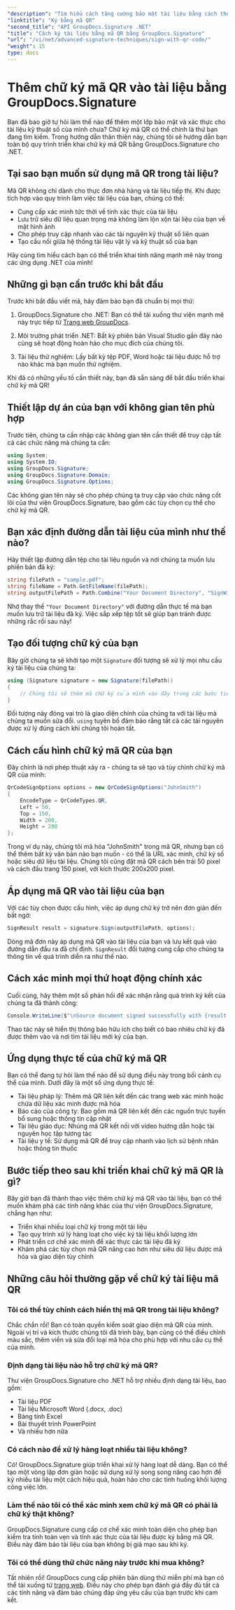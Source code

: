 ```yaml
---
"description": "Tìm hiểu cách tăng cường bảo mật tài liệu bằng cách thêm chữ ký mã QR với GroupDocs.Signature cho .NET. Triển khai đơn giản với các ví dụ mã đầy đủ."
"linktitle": "Ký bằng mã QR"
"second_title": "API GroupDocs.Signature .NET"
"title": "Cách ký tài liệu bằng mã QR bằng GroupDocs.Signature"
"url": "/vi/net/advanced-signature-techniques/sign-with-qr-code/"
"weight": 15
type: docs
---
```

# Thêm chữ ký mã QR vào tài liệu bằng GroupDocs.Signature

Bạn đã bao giờ tự hỏi làm thế nào để thêm một lớp bảo mật và xác thực cho tài liệu kỹ thuật số của mình chưa? Chữ ký mã QR có thể chính là thứ bạn đang tìm kiếm. Trong hướng dẫn thân thiện này, chúng tôi sẽ hướng dẫn bạn toàn bộ quy trình triển khai chữ ký mã QR bằng GroupDocs.Signature cho .NET.

## Tại sao bạn muốn sử dụng mã QR trong tài liệu?

Mã QR không chỉ dành cho thực đơn nhà hàng và tài liệu tiếp thị. Khi được tích hợp vào quy trình làm việc tài liệu của bạn, chúng có thể:

- Cung cấp xác minh tức thời về tính xác thực của tài liệu
- Lưu trữ siêu dữ liệu quan trọng mà không làm lộn xộn tài liệu của bạn về mặt hình ảnh
- Cho phép truy cập nhanh vào các tài nguyên kỹ thuật số liên quan
- Tạo cầu nối giữa hệ thống tài liệu vật lý và kỹ thuật số của bạn

Hãy cùng tìm hiểu cách bạn có thể triển khai tính năng mạnh mẽ này trong các ứng dụng .NET của mình!

## Những gì bạn cần trước khi bắt đầu

Trước khi bắt đầu viết mã, hãy đảm bảo bạn đã chuẩn bị mọi thứ:

1. GroupDocs.Signature cho .NET: Bạn có thể tải xuống thư viện mạnh mẽ này trực tiếp từ [Trang web GroupDocs](https://releases.groupdocs.com/signature/net/).

2. Môi trường phát triển .NET: Bất kỳ phiên bản Visual Studio gần đây nào cũng sẽ hoạt động hoàn hảo cho mục đích của chúng tôi.

3. Tài liệu thử nghiệm: Lấy bất kỳ tệp PDF, Word hoặc tài liệu được hỗ trợ nào khác mà bạn muốn thử nghiệm.

Khi đã có những yếu tố cần thiết này, bạn đã sẵn sàng để bắt đầu triển khai chữ ký mã QR!

## Thiết lập dự án của bạn với không gian tên phù hợp

Trước tiên, chúng ta cần nhập các không gian tên cần thiết để truy cập tất cả các chức năng mà chúng ta cần:

```csharp
using System;
using System.IO;
using GroupDocs.Signature;
using GroupDocs.Signature.Domain;
using GroupDocs.Signature.Options;
```

Các không gian tên này sẽ cho phép chúng ta truy cập vào chức năng cốt lõi của thư viện GroupDocs.Signature, bao gồm các tùy chọn cụ thể cho chữ ký mã QR.

## Bạn xác định đường dẫn tài liệu của mình như thế nào?

Hãy thiết lập đường dẫn tệp cho tài liệu nguồn và nơi chúng ta muốn lưu phiên bản đã ký:

```csharp
string filePath = "sample.pdf";
string fileName = Path.GetFileName(filePath);
string outputFilePath = Path.Combine("Your Document Directory", "SignWithQRCode", fileName);
```

Nhớ thay thế `"Your Document Directory"` với đường dẫn thực tế mà bạn muốn lưu trữ tài liệu đã ký. Việc sắp xếp tệp tốt sẽ giúp bạn tránh được những rắc rối sau này!

## Tạo đối tượng chữ ký của bạn

Bây giờ chúng ta sẽ khởi tạo một `Signature` đối tượng sẽ xử lý mọi nhu cầu ký tài liệu của chúng ta:

```csharp
using (Signature signature = new Signature(filePath))
{
    // Chúng tôi sẽ thêm mã chữ ký của mình vào đây trong các bước tiếp theo
}
```

Đối tượng này đóng vai trò là giao diện chính của chúng ta với tài liệu mà chúng ta muốn sửa đổi. `using` tuyên bố đảm bảo rằng tất cả các tài nguyên được xử lý đúng cách khi chúng tôi hoàn tất.

## Cách cấu hình chữ ký mã QR của bạn

Đây chính là nơi phép thuật xảy ra - chúng ta sẽ tạo và tùy chỉnh chữ ký mã QR của mình:

```csharp
QrCodeSignOptions options = new QrCodeSignOptions("JohnSmith")
{
    EncodeType = QrCodeTypes.QR,
    Left = 50,
    Top = 150,
    Width = 200,
    Height = 200
};
```

Trong ví dụ này, chúng tôi mã hóa "JohnSmith" trong mã QR, nhưng bạn có thể thêm bất kỳ văn bản nào bạn muốn - có thể là URL xác minh, chữ ký số hoặc siêu dữ liệu tài liệu. Chúng tôi cũng đặt mã QR cách bên trái 50 pixel và cách đầu trang 150 pixel, với kích thước 200x200 pixel.

## Áp dụng mã QR vào tài liệu của bạn

Với các tùy chọn được cấu hình, việc áp dụng chữ ký trở nên đơn giản đến bất ngờ:

```csharp
SignResult result = signature.Sign(outputFilePath, options);
```

Dòng mã đơn này áp dụng mã QR vào tài liệu của bạn và lưu kết quả vào đường dẫn đầu ra đã chỉ định. `SignResult` đối tượng cung cấp cho chúng ta thông tin về quá trình diễn ra như thế nào.

## Cách xác minh mọi thứ hoạt động chính xác

Cuối cùng, hãy thêm một số phản hồi để xác nhận rằng quá trình ký kết của chúng ta đã thành công:

```csharp
Console.WriteLine($"\nSource document signed successfully with {result.Succeeded.Count} signature(s).\nFile saved at {outputFilePath}.");
```

Thao tác này sẽ hiển thị thông báo hữu ích cho biết có bao nhiêu chữ ký đã được thêm vào và nơi tìm tài liệu mới ký của bạn.

## Ứng dụng thực tế của chữ ký mã QR

Bạn có thể đang tự hỏi làm thế nào để sử dụng điều này trong bối cảnh cụ thể của mình. Dưới đây là một số ứng dụng thực tế:

- Tài liệu pháp lý: Thêm mã QR liên kết đến các trang web xác minh hoặc chứa dữ liệu xác minh được mã hóa
- Báo cáo của công ty: Bao gồm mã QR liên kết đến các nguồn trực tuyến bổ sung hoặc thông tin cập nhật
- Tài liệu giáo dục: Nhúng mã QR kết nối với video hướng dẫn hoặc tài nguyên học tập tương tác
- Tài liệu y tế: Sử dụng mã QR để truy cập nhanh vào lịch sử bệnh nhân hoặc thông tin thuốc

## Bước tiếp theo sau khi triển khai chữ ký mã QR là gì?

Bây giờ bạn đã thành thạo việc thêm chữ ký mã QR vào tài liệu, bạn có thể muốn khám phá các tính năng khác của thư viện GroupDocs.Signature, chẳng hạn như:

- Triển khai nhiều loại chữ ký trong một tài liệu
- Tạo quy trình xử lý hàng loạt cho việc ký tài liệu khối lượng lớn
- Phát triển cơ chế xác minh để xác thực các tài liệu đã ký
- Khám phá các tùy chọn mã QR nâng cao hơn như siêu dữ liệu được mã hóa và giao diện tùy chỉnh

## Những câu hỏi thường gặp về chữ ký tài liệu mã QR

### Tôi có thể tùy chỉnh cách hiển thị mã QR trong tài liệu không?

Chắc chắn rồi! Bạn có toàn quyền kiểm soát giao diện mã QR của mình. Ngoài vị trí và kích thước chúng tôi đã trình bày, bạn cũng có thể điều chỉnh màu sắc, thêm viền và sửa đổi loại mã hóa cho phù hợp với nhu cầu cụ thể của mình.

### Định dạng tài liệu nào hỗ trợ chữ ký mã QR?

Thư viện GroupDocs.Signature cho .NET hỗ trợ nhiều định dạng tài liệu, bao gồm:
- Tài liệu PDF
- Tài liệu Microsoft Word (.docx, .doc)
- Bảng tính Excel
- Bài thuyết trình PowerPoint
- Và nhiều hơn nữa

### Có cách nào để xử lý hàng loạt nhiều tài liệu không?

Có! GroupDocs.Signature giúp triển khai xử lý hàng loạt dễ dàng. Bạn có thể tạo một vòng lặp đơn giản hoặc sử dụng xử lý song song nâng cao hơn để ký nhiều tài liệu một cách hiệu quả, hoàn hảo cho các tình huống khối lượng công việc lớn.

### Làm thế nào tôi có thể xác minh xem chữ ký mã QR có phải là chữ ký thật không?

GroupDocs.Signature cung cấp cơ chế xác minh toàn diện cho phép bạn kiểm tra tính toàn vẹn và tính xác thực của tài liệu được ký bằng mã QR. Điều này đảm bảo tài liệu của bạn không bị giả mạo sau khi ký.

### Tôi có thể dùng thử chức năng này trước khi mua không?

Tất nhiên rồi! GroupDocs cung cấp phiên bản dùng thử miễn phí mà bạn có thể tải xuống từ [trang web](https://releases.groupdocs.com/). Điều này cho phép bạn đánh giá đầy đủ tất cả các tính năng và đảm bảo chúng đáp ứng yêu cầu của bạn trước khi cam kết.